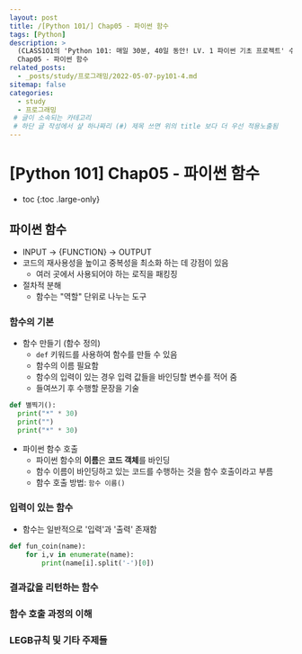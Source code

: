 ```yaml
---
layout: post
title: /[Python 101/] Chap05 - 파이썬 함수
tags: [Python]
description: >
  (CLASS1O1의 'Python 101: 매일 30분, 40일 동안! LV. 1 파이썬 기초 프로젝트' 수업에 기반한 정리)
  Chap05 - 파이썬 함수
related_posts:
  - _posts/study/프로그래밍/2022-05-07-py101-4.md
sitemap: false
categories:
  - study
  - 프로그래밍
 # 글이 소속되는 카테고리 
 # 하단 글 작성에서 샾 하나짜리 (#) 제목 쓰면 위의 title 보다 더 우선 적용노출됨 
---
```


# [Python 101] Chap05 - 파이썬 함수

* toc 
{:toc .large-only}

## 파이썬 함수 
- INPUT -> {FUNCTION} -> OUTPUT  
- 코드의 재사용성을 높이고 중복성을 최소화 하는 데 강점이 있음  
  - 여러 곳에서 사용되어야 하는 로직을 패킹징
- 절차적 분해  
  - 함수는 "역할" 단위로 나누는 도구 

### 함수의 기본  
- 함수 만들기 (함수 정의)  
  - `def` 키워드를 사용하여 함수를 만들 수 있음  
  - 함수의 이름 필요함  
  - 함수의 입력이 있는 경우 입력 값들을 바인딩할 변수를 적어 줌  
  - 들여쓰기 후 수행할 문장을 기술  

~~~python  
def 별찍기():
  print("*" * 30)  
  print("")  
  print("*" * 30)
~~~  

- 파이썬 함수 호출  
  - 파이썬 함수의 **이름**은 **코드 객체**를 바인딩  
  - 함수 이름이 바인딩하고 있는 코드를 수행하는 것을 함수 호출이라고 부름  
  - 함수 호출 방법: `함수 이름()` 

### 입력이 있는 함수  
- 함수는 일반적으로 '입력'과 '출력' 존재함  

~~~python  
def fun_coin(name):
    for i,v in enumerate(name):
        print(name[i].split('-')[0])
~~~

### 결과값을 리턴하는 함수

### 함수 호출 과정의 이해

### LEGB규칙 및 기타 주제들